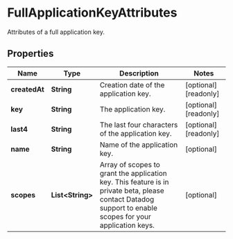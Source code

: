 # FullApplicationKeyAttributes

Attributes of a full application key.

## Properties

| Name          | Type                   | Description                                                                                                                                               | Notes                 |
| ------------- | ---------------------- | --------------------------------------------------------------------------------------------------------------------------------------------------------- | --------------------- |
| **createdAt** | **String**             | Creation date of the application key.                                                                                                                     | [optional] [readonly] |
| **key**       | **String**             | The application key.                                                                                                                                      | [optional] [readonly] |
| **last4**     | **String**             | The last four characters of the application key.                                                                                                          | [optional] [readonly] |
| **name**      | **String**             | Name of the application key.                                                                                                                              | [optional]            |
| **scopes**    | **List&lt;String&gt;** | Array of scopes to grant the application key. This feature is in private beta, please contact Datadog support to enable scopes for your application keys. | [optional]            |
